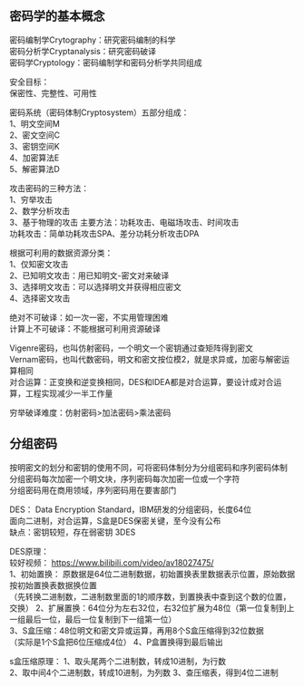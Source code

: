 ## 密码学的基本概念

密码编制学Crytography：研究密码编制的科学  
密码分析学Cryptanalysis：研究密码破译  
密码学Cryptology：密码编制学和密码分析学共同组成  

安全目标：  
保密性、完整性、可用性  

密码系统（密码体制Cryptosystem）五部分组成：  
1、明文空间M  
2、密文空间C  
3、密钥空间K  
4、加密算法E  
5、解密算法D  

攻击密码的三种方法：  
1、穷举攻击  
2、数学分析攻击  
3、基于物理的攻击 
  主要方法：功耗攻击、电磁场攻击、时间攻击  
  功耗攻击：简单功耗攻击SPA、差分功耗分析攻击DPA   
  
根据可利用的数据资源分类：  
1、仅知密文攻击  
2、已知明文攻击：用已知明文-密文对来破译    
3、选择明文攻击：可以选择明文并获得相应密文    
4、选择密文攻击

绝对不可破译：如一次一密，不实用管理困难  
计算上不可破译：不能根据可利用资源破译    

Vigenre密码，也叫仿射密码，一个明文一个密钥通过查矩阵得到密文  
Vernam密码，也叫代数密码，明文和密文按位模2，就是求异或，加密与解密运算相同  
对合运算：正变换和逆变换相同，DES和IDEA都是对合运算，要设计成对合运算，工程实现减少一半工作量  

穷举破译难度：仿射密码>加法密码>乘法密码    

## 分组密码

按明密文的划分和密钥的使用不同，可将密码体制分为分组密码和序列密码体制  
分组密码每次加密一个明文块，序列密码每次加密一位或一个字符  
分组密码用在商用领域，序列密码用在要害部门  

DES： Data Encryption Standard，IBM研发的分组密码，长度64位  
面向二进制，对合运算，S盒是DES保密关键，至今没有公布  
缺点：密钥较短，存在弱密钥
3DES

DES原理：  
较好视频： https://www.bilibili.com/video/av18027475/  
1、初始置换： 原数据是64位二进制数据，初始置换表里数据表示位置，原始数据按初始置换表数据换位置  
           （先转换二进制数，二进制数里面的1的顺序数，到置换表中查到这个数的位置，交换）
2、扩展置换：64位分为左右32位，右32位扩展为48位（第一位复制到上一组最后一位，最后一位复制到下一组第一位）  
3、S盒压缩：48位明文和密文异或运算，再用8个S盒压缩得到32位数据  
          （实际是1个S盒把6位压缩成4位）
4、P盒置换得到最后输出  

s盒压缩原理：
1、取头尾两个二进制数，转成10进制，为行数  
2、取中间4个二进制数，转成10进制，为列数 
3、查压缩表，得到4位二进制     

